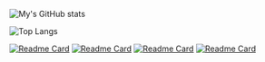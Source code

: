 ![My's GitHub stats](https://github-readme-stats.vercel.app/api?username=chi-0828&show_icons=true&theme=radical&rank_icon=github)

![Top Langs](https://github-readme-stats.vercel.app/api/top-langs/?username=chi-0828&layout=donut&bg_color=2D2D2D)

[![Readme Card](https://github-readme-stats.vercel.app/api/pin/?username=chi-0828&repo=UpPipe&show_owner=true)](https://github.com/chi-0828/UpPipe)
[![Readme Card](https://github-readme-stats.vercel.app/api/pin/?username=chi-0828&repo=RNA-Abundance-Quantification-on-UPMEM&show_owner=true)](https://github.com/chi-0828/RNA-Abundance-Quantification-on-UPMEM)
[![Readme Card](https://github-readme-stats.vercel.app/api/pin/?username=chi-0828&repo=profile-site&show_owner=true)](https://github.com/chi-0828/profile-site)
[![Readme Card](https://github-readme-stats.vercel.app/api/pin/?username=chi-0828&repo=Phishing-with-DNS-spoofing&show_owner=true)](https://github.com/chi-0828/Phishing-with-DNS-spoofing)


